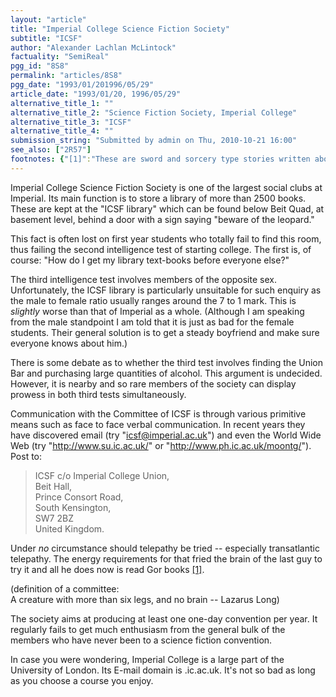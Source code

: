 ```yaml
---
layout: "article"
title: "Imperial College Science Fiction Society"
subtitle: "ICSF"
author: "Alexander Lachlan McLintock"
factuality: "SemiReal"
pgg_id: "8S8"
permalink: "articles/8S8"
pgg_date: "1993/01/201996/05/29"
article_date: "1993/01/20, 1996/05/29"
alternative_title_1: ""
alternative_title_2: "Science Fiction Society, Imperial College"
alternative_title_3: "ICSF"
alternative_title_4: ""
submission_string: "Submitted by admin on Thu, 2010-10-21 16:00"
see_also: ["2R57"]
footnotes: {"[1]":"These are sword and sorcery type stories written about an alternative planet Earth. Its main criticism is that all the women are subjucated to slaves, dancers, whores etc -- totally politically incorrect. They have become a byword for bad science fiction and fantasy."}
---
```

<div>
<p>Imperial College Science Fiction Society is one of the largest social clubs at Imperial. Its main function is to store a library of more than 2500 books. These are kept at the "ICSF library" which can be found below Beit Quad, at basement level, behind a door with a sign saying "beware of the leopard."</p>
<p>This fact is often lost on first year students who totally fail to find this room, thus failing the second intelligence test of starting college. The first is, of course: "How do I get my library text-books before everyone else?"</p>
<p>The third intelligence test involves members of the opposite sex. Unfortunately, the ICSF library is particularly unsuitable for such enquiry as the male to female ratio usually ranges around the 7 to 1 mark. This is <em>slightly</em> worse than that of Imperial as a whole. (Although I am speaking from the male standpoint I am told that it is just as bad for the female students. Their general solution is to get a steady boyfriend and make sure everyone knows about him.)</p>
<p>There is some debate as to whether the third test involves finding the Union Bar and purchasing large quantities of alcohol. This argument is undecided. However, it is nearby and so rare members of the society can display prowess in both third tests simultaneously.</p>
<p>Communication with the Committee of ICSF is through various primitive means such as face to face verbal communication. In recent years they have discovered email (try "<a href="https://web.archive.org/web/20130117013118/mailto:icsf@imperial.ac.uk">icsf@imperial.ac.uk</a>") and even the World Wide Web (try "<a href="https://web.archive.org/web/20130117013118/http://www.su.ic.ac.uk/">http://www.su.ic.ac.uk/</a>" or "<a href="https://web.archive.org/web/20130117013118/http://www.ph.ic.ac.uk/moontg/">http://www.ph.ic.ac.uk/moontg/</a>"). Post to:</p>
<blockquote>ICSF c/o Imperial College Union,<br>
Beit Hall,<br>
Prince Consort Road,<br>
South Kensington,<br>
SW7 2BZ<br>
United Kingdom.</blockquote>
<p>Under <em>no</em> circumstance should telepathy be tried -- especially transatlantic telepathy. The energy requirements for that fried the brain of the last guy to try it and all he does now is read Gor books <a href="#footnotes.1" class="footnote-link">[1]</a>.</p>
<p>(definition of a committee:<br>
A creature with more than six legs, and no brain -- Lazarus Long)</p>
<p>The society aims at producing at least one one-day convention per year. It regularly fails to get much enthusiasm from the general bulk of the members who have never been to a science fiction convention.</p>
<p>In case you were wondering, Imperial College is a large part of the University of London. Its E-mail domain is .ic.ac.uk. It's not so bad as long as you choose a course you enjoy.</p>
</div>
